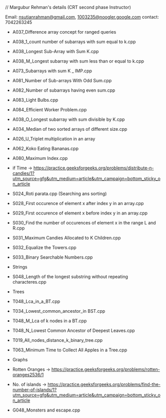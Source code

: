 // Margubur Rehman's details  (CRT second phase Instructor)

Email: nsutianrahman@gmail.com, 1003235@noogler.google.com
contact: 7042263245

- A037_Difference array concept for ranged queries
- A038_1_count number of subarrays with sum equal to k.cpp
- A038_Longest Sub-Array with Sum K.cpp
- A038_M_Longest subarray with sum less than or equal to k.cpp
- A073_Subarrays with sum K _ IMP.cpp
- A081_Number of Sub-arrays With Odd Sum.cpp
- A082_Number of subarrays having even sum.cpp
- A083_Light Bulbs.cpp
- A084_Efficient Worker Problem.cpp
- A038_O_Longest subarray with sum divisible by K.cpp
- A034_Median of two sorted arrays of different size.cpp
- A026_U_Triplet multiplication in an array
- A062_Koko Eating Bananas.cpp
- A080_Maximum Index.cpp

- if Time -> https://practice.geeksforgeeks.org/problems/distribute-n-candies/1?utm_source=gfg&utm_medium=article&utm_campaign=bottom_sticky_on_article


- S024_Roti parata.cpp (Searching ans sorting)
- S028_First occurence of element x after index y in an array.cpp
- S029_First occurence of element x before index y in an array.cpp
- S030_Find the number of occurences of element x in the range L and R.cpp
- S031_Maximum Candies Allocated to K Children.cpp
- S032_Equalize the Towers.cpp
- S033_Binary Searchable Numbers.cpp

- Strings
- S048_Length of the longest substring without repeating characteres.cpp

- Trees
- T048_Lca_in_a_BT.cpp
- T034_Lowest_common_ancestor_in BST.cpp
- T048_M_Lca of k nodes in a BT.cpp
- T048_N_Lowest Common Ancestor of Deepest Leaves.cpp
- T019_All_nodes_distance_k_binary_tree.cpp
- T063_Minimum Time to Collect All Apples in a Tree.cpp

- Graphs
- Rotten Oranges -> https://practice.geeksforgeeks.org/problems/rotten-oranges2536/1
- No. of islands -> https://practice.geeksforgeeks.org/problems/find-the-number-of-islands/1?utm_source=gfg&utm_medium=article&utm_campaign=bottom_sticky_on_article
- G048_Monsters and escape.cpp